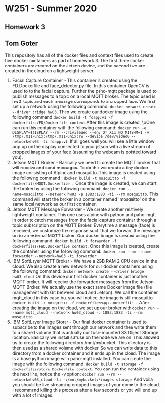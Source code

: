 # W251 - Summer 2020
## Homework 3
## Tom Goter

This repository has all of the docker files and context files used to create five docker containers as part of homework 3. The first three docker containers are created on the Jetson device, and the second two are created in the cloud on a lightweight server. 

1. Facial Capture Container - This container is created using the FD.Dockerfile and face_detector.py file. In this container OpenCV is used to to the facial capture. Further the paho-mqtt package is used to publish messages to a topic on a local MQTT broker. The topic used is hw3_topic and each message corresponds to a cropped face. We first set up a network using the following command: `docker network create --driver bridge hw03`. Then we create our docker image using the following command:`docker build -t fdapp:v1 -f dockerfiles/FD/Dockerfile context` After this image is created, \oOne can run this container with the following command: `docker run -e DISPLAY=$DISPLAY --rm --privileged --env QT_X11_NO_MITSHM=1 -v /tmp/.X11-unix:/tmp/.X11-unix:rw --device /dev/video0 --network=hw03 -ti fdapp:v1`. If all goes well you will see a little window pop up on the display connected to your jetson with a live stream of cropped images of your face (assuming the webcam is pointed toward you).
2. Jetson MQTT Broker - Basically we need to create the MQTT broker that will receive and send messages. To do this we create a tiny docker image consisting of Alpine and mosquitto. This image is created using the following command : `docker build -t mosquitto -f dockerfile/MQQT.Dockerfile .` Once the image is created, we can start the broker by using the following command: `docker run --name=mosquitto --network hw03 -p 1883:1883 -ti --rm mosquitto`. This command will start the broker in a container named 'mosquitto' on the same local network as our first container. 
3. Jetson MQTT Message Forwarder - We create another relatively lightweight container. This one uses alpine with python and paho-mqtt in order to catch messages from the facial capture container through a topic subscription on the MQTT Broker. Everytime a message (face) is received, we customize the response such that we forward the message on to an external MQTT broker. Our docker image is created using the following command: `docker build -t forwarder -f dockerfiles/FWD.Dockerfile context`. Once this image is created, create the container using the following command: `docker run --rm --name forwarder --network=hw03 -ti forwarder`
4. IBM SoftLayer MQTT Broker - We have a 2GB RAM 2 CPU device in the cloud. We also create a new network for our docker containers using the following command: `docker network create --driver bridge hw03_cloud` On this device our first docker container is just another MQTT broker. It will receive the forwarded messages from the Jetson MQTT Broker. We actually use the exact same Docker image file (file management with Git between cloud and Jetson). We call the container mqtt_cloud in this case but you will notice the image is still mosquitto `docker build -t mosquitto -f dockerfile/MQQT.Dockerfile .` After creating the image on the cloud, we set up our broker with `docker run --name mqtt_cloud --network hw03_cloud -p 1883:1883 -ti --rm mosquitto`
5. IBM SoftLayer Image Storer - Our final docker container is used to subscribe to the images sent through our network and then write them to a shared volume that is actually our fuse-mounted S3 Object Storage location. Basically we install s3fuse on the node we are on. This allowed us to create the following directory /mnt/mybucket. This directory is then used as a shared volume with docker. So we can write data to this directory from a docker container and it ends up in the cloud. The image is a base python image with paho-mqtt installed. You can create the image with the following command: `docker build -t storage -f dockerfiles/store.Dockerfile context`. You can run the container using the next line, notice the -v option: `docker run --rm --network=hw03_cloud -ti -v/mnt/mybucket:/images storage`. And voila you should be live streaming cropped images of your dome to the cloud. I recommend killing this process after a few seconds or you will end up with a lot of images.
